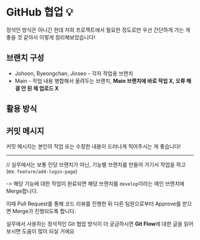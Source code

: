 # GitHub 협업 💡
정석인 방식은 아니긴 한데 저희 프로젝트에서 필요한 정도로만 우선 간단하게 가는 게 좋을 것 같아서 이렇게 정리해보았습니다!

## 브랜치 구성
* Johoon, Byeongchan, Jinseo - 각자 작업용 브랜치
* Main - 작업 내용 병합해서 올려두는 브랜치, **Main 브랜치에 바로 작업 X, 오류 해결 안 된 채 업로드 X**

## 활용 방식

## 커밋 메시지
커밋 메시지는 본인의 작업 또는 수정한 내용이 드러나게 적어주시는 게 좋습니다!

---
// 실무에서는 보통 인당 브랜치가 아닌, 기능별 브랜치를 만들어 거기서 작업을 하고 (ex. `feature/add-login-page`)

-> 해당 기능에 대한 작업이 완료되면 해당 브랜치를 `develop`이라는 메인 브랜치에 Merge합니다. 

이때 Pull Request를 통해 코드 리뷰를 진행한 뒤 다른 팀원으로부터 Approve를 받으면 Merge가 진행되도록 합니다. 

실무에서 사용하는 정석적인 Git 협업 방식이 더 궁금하시면 **Git Flow**에 대한 글을 읽어보시면 도움이 많이 되실 거에요
